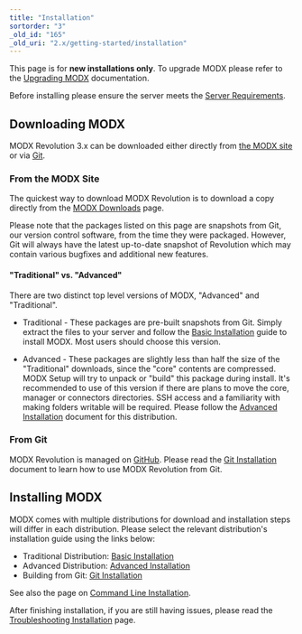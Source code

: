 ```yaml
---
title: "Installation"
sortorder: "3"
_old_id: "165"
_old_uri: "2.x/getting-started/installation"
---
```


This page is for **new installations only**. To upgrade MODX please refer to the [Upgrading MODX](getting-started/maintenance/upgrading "Upgrading MODX") documentation.

Before installing please ensure the server meets the [Server Requirements](getting-started/server-requirements "Server Requirements").

## Downloading MODX

MODX Revolution 3.x can be downloaded either directly from [the MODX site](https://modx.com/download) or via [Git](http://github.com/modxcms).

### From the MODX Site

The quickest way to download MODX Revolution is to download a copy directly from the [MODX Downloads](https://modx.com/download/) page.

Please note that the packages listed on this page are snapshots from Git, our version control software, from the time they were packaged. However, Git will always have the latest up-to-date snapshot of Revolution which may contain various bugfixes and additional new features.

#### "Traditional" vs. "Advanced"

There are two distinct top level versions of MODX, "Advanced" and "Traditional".

- Traditional - These packages are pre-built snapshots from Git. Simply extract the files to your server and follow the [Basic Installation](getting-started/installation/standard "Basic Installation") guide to install MODX. Most users should choose this version.

- Advanced - These packages are slightly less than half the size of the "Traditional" downloads, since the "core" contents are compressed. MODX Setup will try to unpack or "build" this package during install. It's recommended to use of this version if there are plans to move the core, manager or connectors directories. SSH access and a familiarity with making folders writable will be required. Please follow the [Advanced Installation](getting-started/installation/advanced "Advanced Installation") document for this distribution.

### From Git

MODX Revolution is managed on [GitHub](http://github.com/modxcms). Please read the [Git Installation](getting-started/installation/git "Git Installation") document to learn how to use MODX Revolution from Git.

## Installing MODX

MODX comes with multiple distributions for download and installation steps will differ in each distribution. Please select the relevant distribution's installation guide using the links below:

- Traditional Distribution: [Basic Installation](getting-started/installation/standard "Basic Installation")
- Advanced Distribution: [Advanced Installation](getting-started/installation/advanced "Advanced Installation")
- Building from Git: [Git Installation](getting-started/installation/git "Git Installation")

See also the page on [Command Line Installation](getting-started/installation/cli "Command Line Installation").

After finishing installation, if you are still having issues, please read the [Troubleshooting Installation](getting-started/installation/troubleshooting "Troubleshooting Installation") page.
